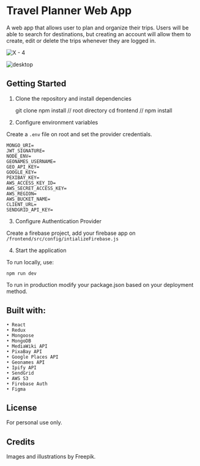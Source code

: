 # Travel Planner Web App

A web app that allows user to plan and organize their trips.
Users will be able to search for destinations,
but creating an account will allow them to create,
edit or delete the trips whenever they are logged in.

![X - 4](https://user-images.githubusercontent.com/80544619/184674892-7545dcdf-2758-4c87-8025-e6ce70ea4f7e.png)

![ desktop ](https://user-images.githubusercontent.com/80544619/184675178-abce6dcb-dc5a-4f7d-a350-d8865f745026.png)


## Getting Started

1. Clone the repository and install dependencies

    git clone
    npm install // root directory
    cd frontend // npm install

2. Configure environment variables

Create a ```.env``` file on root and set the provider credentials.

    MONGO_URI=
    JWT_SIGNATURE=
    NODE_ENV=
    GEONAMES_USERNAME=
    GEO_API_KEY=
    GOOGLE_KEY=
    PEXIBAY_KEY=
    AWS_ACCESS_KEY_ID=
    AWS_SECRET_ACCESS_KEY=
    AWS_REGION=
    AWS_BUCKET_NAME=
    CLIENT_URL=
    SENDGRID_API_KEY=

3. Configure Authentication Provider

Create a firebase project, add your firebase app on 
```/frontend/src/config/intializeFirebase.js```

4. Start the application

To run locally, use: 

    npm run dev

To run in production modify your package.json based on your deployment method. 


## Built with:

    • React
    • Redux
    • Mongoose
    • MongoDB
    • MediaWiki API
    • PixaBay API
    • Google Places API
    • Geonames API
    • Ipify API
    • SendGrid
    • AWS S3
    • Firebase Auth
    • Figma

## License
For personal use only.

## Credits
Images and illustrations by Freepik.